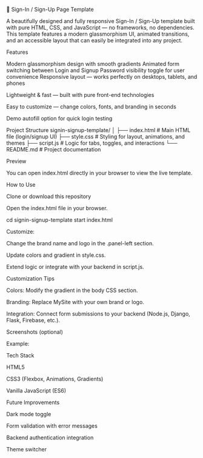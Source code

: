 🌟 Sign-In / Sign-Up Page Template

A beautifully designed and fully responsive Sign-In / Sign-Up template built with pure HTML, CSS, and JavaScript — no frameworks, no dependencies.
This template features a modern glassmorphism UI, animated transitions, and an accessible layout that can easily be integrated into any project.

Features

Modern glassmorphism design with smooth gradients Animated form switching between Login and Signup Password visibility toggle for user convenience
Responsive layout — works perfectly on desktops, tablets, and phones

 Lightweight & fast — built with pure front-end technologies

 Easy to customize — change colors, fonts, and branding in seconds

 Demo autofill option for quick login testing

 Project Structure
signin-signup-template/
│
├── index.html        # Main HTML file (login/signup UI)
├── style.css         # Styling for layout, animations, and themes
├── script.js         # Logic for tabs, toggles, and interactions
└── README.md         # Project documentation

 Preview

You can open index.html directly in your browser to view the live template.

 How to Use

Clone or download this repository


Open the index.html file in your browser.

cd signin-signup-template
start index.html


Customize:

Change the brand name and logo in the .panel-left section.

Update colors and gradient in style.css.

Extend logic or integrate with your backend in script.js.

 Customization Tips

 Colors: Modify the gradient in the body CSS section.

 Branding: Replace MySite with your own brand or logo.

 Integration: Connect form submissions to your backend (Node.js, Django, Flask, Firebase, etc.).

 Screenshots (optional)

Example:

 Tech Stack

HTML5

CSS3 (Flexbox, Animations, Gradients)

Vanilla JavaScript (ES6)

 Future Improvements

 Dark mode toggle

 Form validation with error messages

 Backend authentication integration

 Theme switcher
